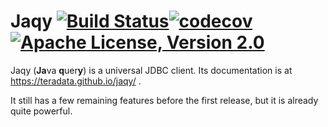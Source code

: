 # Jaqy [![Build Status](https://travis-ci.org/Teradata/jaqy.svg?branch=master)](https://travis-ci.org/Teradata/jaqy)[![codecov](https://codecov.io/gh/Teradata/jaqy/branch/master/graph/badge.svg)](https://codecov.io/gh/Teradata/jaqy)[![Apache License, Version 2.0](https://img.shields.io/badge/license-Apache--2.0-blue.svg)](http://www.apache.org/licenses/LICENSE-2.0)

Jaqy (**Ja**va **q**uer**y**) is a universal JDBC client.  Its documentation
is at https://teradata.github.io/jaqy/ .

It still has a few remaining features before the first release, but it is
already quite powerful.
